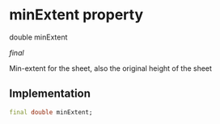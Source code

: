 


# minExtent property







double minExtent
  
_<span class="feature">final</span>_



<p>Min-extent for the sheet, also the original height of the sheet</p>



## Implementation

```dart
final double minExtent;
```







